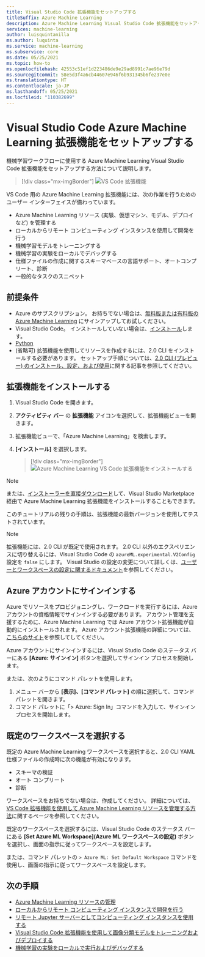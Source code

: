 ```yaml
---
title: Visual Studio Code 拡張機能をセットアップする
titleSuffix: Azure Machine Learning
description: Azure Machine Learning Visual Studio Code 拡張機能をセットアップする方法について説明します
services: machine-learning
author: luisquintanilla
ms.author: luquinta
ms.service: machine-learning
ms.subservice: core
ms.date: 05/25/2021
ms.topic: how-to
ms.openlocfilehash: 42553c51ef1d223486de9e29ad8991c7ae96e79d
ms.sourcegitcommit: 58e5d3f4a6cb44607e946f6b931345b6fe237e0e
ms.translationtype: HT
ms.contentlocale: ja-JP
ms.lasthandoff: 05/25/2021
ms.locfileid: "110382699"
---
```

# <a name="set-up-the-visual-studio-code-azure-machine-learning-extension"></a>Visual Studio Code Azure Machine Learning 拡張機能をセットアップする

機械学習ワークフローに使用する Azure Machine Learning Visual Studio Code 拡張機能をセットアップする方法について説明します。

> [!div class="mx-imgBorder"]
> ![VS Code 拡張機能](./media/how-to-setup-vs-code/vs-code-extension.PNG)

VS Code 用の Azure Machine Learning 拡張機能には、次の作業を行うためのユーザー インターフェイスが備わっています。

- Azure Machine Learning リソース (実験、仮想マシン、モデル、デプロイなど) を管理する
- ローカルからリモート コンピューティング インスタンスを使用して開発を行う
- 機械学習モデルをトレーニングする
- 機械学習の実験をローカルでデバッグする
- 仕様ファイルの作成に関するスキーマベースの言語サポート、オートコンプリート、診断
- 一般的なタスクのスニペット

## <a name="prerequisites"></a>前提条件

- Azure のサブスクリプション。 お持ちでない場合は、[無料版または有料版の Azure Machine Learning](https://aka.ms/AMLFree) にサインアップしてお試しください。
- Visual Studio Code。 インストールしていない場合は、[インストール](https://code.visualstudio.com/docs/setup/setup-overview)します。
- [Python](https://www.python.org/downloads/)
- (省略可) 拡張機能を使用してリソースを作成するには、2.0 CLI をインストールする必要があります。 セットアップ手順については、[2.0 CLI (プレビュー) のインストール、設定、および使用](how-to-configure-cli.md)に関する記事を参照してください。

## <a name="install-the-extension"></a>拡張機能をインストールする

1. Visual Studio Code を開きます。
1. **アクティビティ バー** の **拡張機能** アイコンを選択して、拡張機能ビューを開きます。
1. 拡張機能ビューで、「Azure Machine Learning」を検索します。
1. **[インストール]** を選択します。

    > [!div class="mx-imgBorder"]
    > ![Azure Machine Learning VS Code 拡張機能をインストールする](./media/how-to-setup-vs-code/install-aml-vscode-extension.PNG)

> [!NOTE]
> または、[インストーラーを直接ダウンロード](https://aka.ms/vscodetoolsforai)して、Visual Studio Marketplace 経由で Azure Machine Learning 拡張機能をインストールすることもできます。

このチュートリアルの残りの手順は、拡張機能の最新バージョンを使用してテストされています。

> [!NOTE]
> 拡張機能には、2.0 CLI が既定で使用されます。 2\.0 CLI 以外のエクスペリエンスに切り替えるには、Visual Studio Code の `azureML.experimental.V2Config` 設定を `false` にします。 Visual Studio の設定の変更について詳しくは、[ユーザーとワークスペースの設定に関するドキュメント](https://code.visualstudio.com/docs/getstarted/settings)を参照してください。

## <a name="sign-in-to-your-azure-account"></a>Azure アカウントにサインインする

Azure でリソースをプロビジョニングし、ワークロードを実行するには、Azure アカウントの資格情報でサインインする必要があります。 アカウント管理を支援するために、Azure Machine Learning では Azure アカウント拡張機能が自動的にインストールされます。 Azure アカウント拡張機能の詳細については、[こちらのサイト](https://marketplace.visualstudio.com/items?itemName=ms-vscode.azure-account)を参照してしてください。

Azure アカウントにサインインするには、Visual Studio Code のステータス バーにある **[Azure: サインイン]** ボタンを選択してサインイン プロセスを開始します。

または、次のようにコマンド パレットを使用します。

1. メニュー バーから **[表示]、[コマンド パレット]** の順に選択して、コマンド パレットを開きます。
1. コマンド パレットに「> Azure: Sign In」コマンドを入力して、サインイン プロセスを開始します。

## <a name="choose-your-default-workspace"></a>既定のワークスペースを選択する

既定の Azure Machine Learning ワークスペースを選択すると、2.0 CLI YAML 仕様ファイルの作成時に次の機能が有効になります。

- スキーマの検証
- オート コンプリート
- 診断

ワークスペースをお持ちでない場合は、作成してください。 詳細については、[VS Code 拡張機能を使用して Azure Machine Learning リソースを管理する方法](how-to-manage-resources-vscode.md)に関するページを参照してください。

既定のワークスペースを選択するには、Visual Studio Code のステータス バーにある **[Set Azure ML Workspace]\(Azure ML ワークスペースの設定\)** ボタンを選択し、画面の指示に従ってワークスペースを設定します。

または、コマンド パレットの `> Azure ML: Set Default Workspace` コマンドを使用し、画面の指示に従ってワークスペースを設定します。

## <a name="next-steps"></a>次の手順

- [Azure Machine Learning リソースの管理](how-to-manage-resources-vscode.md)
- [ローカルからリモート コンピューティング インスタンスで開発を行う](how-to-set-up-vs-code-remote.md)
- [リモート Jupyter サーバーとしてコンピューティング インスタンスを使用する](how-to-set-up-vs-code-remote.md)
- [Visual Studio Code 拡張機能を使用して画像分類モデルをトレーニングおよびデプロイする](tutorial-train-deploy-image-classification-model-vscode.md)
- [機械学習の実験をローカルで実行およびデバッグする](how-to-debug-visual-studio-code.md)